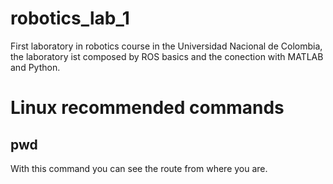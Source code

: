 # robotics_lab_1
First laboratory in robotics course in the Universidad Nacional de Colombia, the laboratory ist composed by ROS basics and the conection with MATLAB and Python.
# Linux recommended commands

## pwd
With this command you can see the route from where you are.



